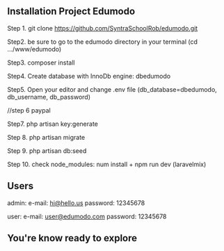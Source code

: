 Installation Project Edumodo 
--

Step 1. git clone https://github.com/SyntraSchoolRob/edumodo.git

Step2. be sure to go to the edumodo directory in your terminal (cd .../www/edumodo)

Step3. composer install

Step4. Create database with InnoDb engine: dbedumodo

Step5. Open your editor and change .env file  (db_database=dbedumodo, db_username, db_password)

//step 6 paypal

Step7. php artisan key:generate

Step 8. php artisan migrate

Step 9. php artisan db:seed

Step 10. check node_modules: num install +  npm run dev (laravelmix)

Users
--
admin: 
e-mail: hi@hello.us
password: 12345678

user:
e-mail: user@edumodo.com
password: 12345678


You're know ready to explore 
--

